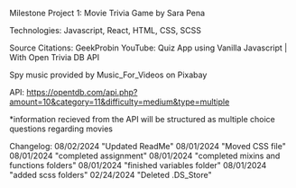 Milestone Project 1:
Movie Trivia Game by Sara Pena

Technologies:
Javascript, React, HTML, CSS, SCSS

Source Citations:
GeekProbin YouTube: Quiz App using Vanilla Javascript | With Open Trivia DB API

Spy music provided by Music_For_Videos on Pixabay

API:
https://opentdb.com/api.php?amount=10&category=11&difficulty=medium&type=multiple

\*information recieved from the API will be structured as multiple choice questions regarding movies

Changelog:
08/02/2024 "Updated ReadMe"
08/01/2024 "Moved CSS file"
08/01/2024 "completed assignment"
08/01/2024 "completed mixins and functions folders"
08/01/2024 "finished variables folder"
08/01/2024 "added scss folders"
02/24/2024 "Deleted .DS_Store"
